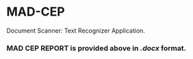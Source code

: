 # MAD-CEP
Document Scanner: Text Recognizer Application.
### **MAD CEP REPORT is provided above in _.docx_ format.**
